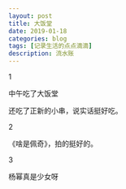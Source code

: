 ```yaml
---
layout: post
title: 大饭堂
date: 2019-01-18
categories: blog
tags: [记录生活的点点滴滴]
description: 流水账
---
```


1 

中午吃了大饭堂

还吃了正新的小串，说实话挺好吃。

2

《啥是佩奇》，拍的挺好的。

3

杨幂真是少女呀





